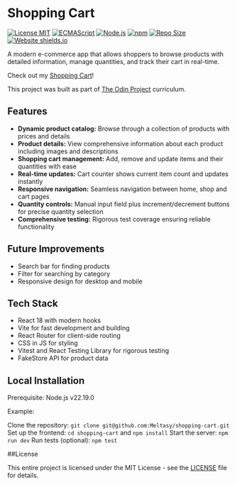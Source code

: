 # Shopping Cart

[![License MIT](https://img.shields.io/github/license/Meltasy/shopping-cart)](https://opensource.org/license/mit)
[![ECMAScript](https://img.shields.io/badge/ECMAScript-2025-blue.svg)](https://ecma-international.org/publications-and-standards/standards/ecma-262/)
[![Node.js](https://img.shields.io/badge/Node.js-v22.12.0-brightgreen.svg)](https://nodejs.org/)
[![npm](https://img.shields.io/badge/npm-v11.3.0-red.svg)](https://www.npmjs.com/)
[![Repo Size](https://img.shields.io/github/repo-size/Meltasy/shopping-cart)](https://github.com/Meltasy/shopping-cart)
[![Website shields.io](https://img.shields.io/website-up-down-green-red/http/shields.io.svg)](https://meltasy-shopping-cart.netlify.app/)

A modern e-commerce app that allows shoppers to browse products with detailed information, manage quantities, and track their cart in real-time.

Check out my [Shopping Cart](https://meltasy-shopping-cart.netlify.app/)!

This project was built as part of [The Odin Project](https://www.theodinproject.com/lessons/node-path-react-new-shopping-cart) curriculum.

## Features

* **Dynamic product catalog:** Browse through a collection of products with prices and details
* **Product details:** View comprehensive information about each product including images and descriptions
* **Shopping cart management:** Add, remove and update items and their quantities with ease
* **Real-time updates:** Cart counter shows current item count and updates instantly
* **Responsive navigation:** Seamless navigation between home, shop and cart pages
* **Quantity controls:** Manual input field plus increment/decrement buttons for precise quantity selection
* **Comprehensive testing:** Rigorous test coverage ensuring reliable functionality

## Future Improvements

* Search bar for finding products
* Filter for searching by category
* Responsive design for desktop and mobile

## Tech Stack

* React 18 with modern hooks
* Vite for fast development and building
* React Router for client-side routing
* CSS in JS for styling
* Vitest and React Testing Library for rigorous testing
* FakeStore API for product data

## Local Installation

Prerequisite: Node.js v22.19.0

Example:

Clone the repository: `git clone git@github.com:Meltasy/shopping-cart.git`
Set up the frontend: `cd shopping-cart` and `npm install`
Start the server: `npm run dev`
Run tests (optional): `npm test`

##License

This entire project is licensed under the MIT License - see the [LICENSE](LICENSE) file for details.